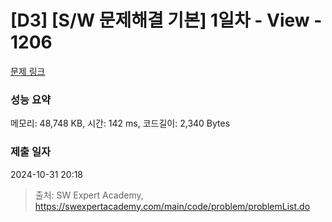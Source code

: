 # [D3] [S/W 문제해결 기본] 1일차 - View - 1206 

[문제 링크](https://swexpertacademy.com/main/code/problem/problemDetail.do?contestProbId=AV134DPqAA8CFAYh) 

### 성능 요약

메모리: 48,748 KB, 시간: 142 ms, 코드길이: 2,340 Bytes

### 제출 일자

2024-10-31 20:18



> 출처: SW Expert Academy, https://swexpertacademy.com/main/code/problem/problemList.do